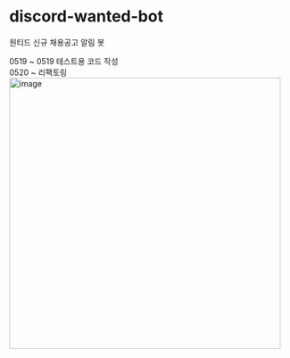 # discord-wanted-bot
원티드 신규 채용공고 알림 봇
 
0519 ~ 0519 테스트용 코드 작성
<br/>
0520 ~ 리팩토링
<img width="486" alt="image" src="https://user-images.githubusercontent.com/71205245/169659646-e27fee29-7c06-4069-9fcd-7f487867e778.png">
